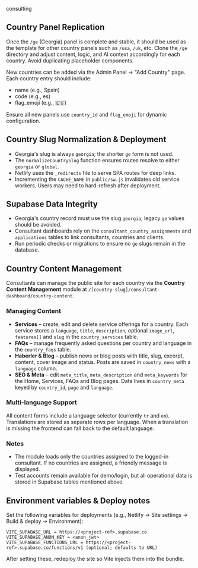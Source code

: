 consulting

## Country Panel Replication

Once the `/ge` (Georgia) panel is complete and stable, it should be used as the template for other country panels such as `/usa`, `/uk`, etc. Clone the `/ge` directory and adjust content, logic, and AI context accordingly for each country. Avoid duplicating placeholder components.

New countries can be added via the Admin Panel → "Add Country" page. Each country entry should include:
- name (e.g., Spain)
- code (e.g., es)
- flag_emoji (e.g., 🇪🇸)

Ensure all new panels use `country_id` and `flag_emoji` for dynamic configuration.

## Country Slug Normalization & Deployment

- Georgia's slug is always `georgia`; the shorter `ge` form is not used.
- The `normalizeCountrySlug` function ensures routes resolve to either `georgia` or `global`.
- Netlify uses the `_redirects` file to serve SPA routes for deep links.
- Incrementing the `CACHE_NAME` in `public/sw.js` invalidates old service workers. Users may need to hard-refresh after deployment.

## Supabase Data Integrity

- Georgia's country record must use the slug `georgia`; legacy `ge` values should be avoided.
- Consultant dashboards rely on the `consultant_country_assignments` and `applications` tables to link consultants, countries and clients.
- Run periodic checks or migrations to ensure no `ge` slugs remain in the database.

## Country Content Management

Consultants can manage the public site for each country via the **Country Content Management** module at `/[country-slug]/consultant-dashboard/country-content`.

### Managing Content

- **Services** – create, edit and delete service offerings for a country. Each service stores a `language`, `title`, `description`, optional `image_url`, `features[]` and `slug` in the `country_services` table.
- **FAQs** – manage frequently asked questions per country and language in the `country_faqs` table.
- **Haberler & Blog** – publish news or blog posts with title, slug, excerpt, content, cover image and status. Posts are saved in `country_news` with a `language` column.
- **SEO & Meta** – edit `meta_title`, `meta_description` and `meta_keywords` for the Home, Services, FAQs and Blog pages. Data lives in `country_meta` keyed by `country_id`, `page` and `language`.

### Multi-language Support

All content forms include a language selector (currently `tr` and `en`). Translations are stored as separate rows per language. When a translation is missing the frontend can fall back to the default language.

### Notes

- The module loads only the countries assigned to the logged-in consultant. If no countries are assigned, a friendly message is displayed.
- Test accounts remain available for demo/login, but all operational data is stored in Supabase tables mentioned above.

## Environment variables & Deploy notes

Set the following variables for deployments (e.g., Netlify → Site settings → Build & deploy → Environment):

```
VITE_SUPABASE_URL = https://<project-ref>.supabase.co
VITE_SUPABASE_ANON_KEY = <anon_jwt>
VITE_SUPABASE_FUNCTIONS_URL = https://<project-ref>.supabase.co/functions/v1 (optional; defaults to URL)
```

After setting these, redeploy the site so Vite injects them into the bundle.
